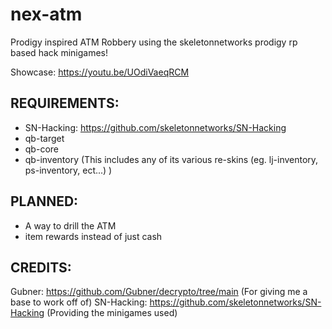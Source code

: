 # nex-atm
Prodigy inspired ATM Robbery using the skeletonnetworks prodigy rp based hack minigames! 

Showcase: https://youtu.be/UOdiVaeqRCM


**REQUIREMENTS:**
-----------------
- SN-Hacking: https://github.com/skeletonnetworks/SN-Hacking
- qb-target
- qb-core
- qb-inventory (This includes any of its various re-skins (eg. lj-inventory, ps-inventory, ect...) )

**PLANNED:**
-----------------
- A way to drill the ATM 
- item rewards instead of just cash

**CREDITS:**
-----------------
Gubner: https://github.com/Gubner/decrypto/tree/main (For giving me a base to work off of) 
SN-Hacking: https://github.com/skeletonnetworks/SN-Hacking (Providing the minigames used) 
